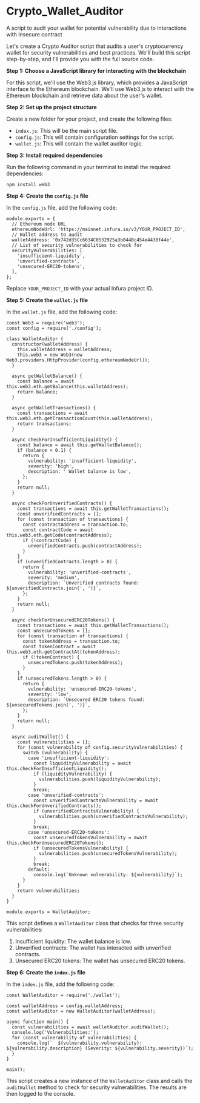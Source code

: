 # Crypto_Wallet_Auditor
A script to audit your wallet for potential vulnerability due to interactions with insecure contract


Let's create a Crypto Auditor script that audits a user's cryptocurrency wallet for security vulnerabilities and best practices. We'll build this script step-by-step, and I'll provide you with the full source code.

**Step 1: Choose a JavaScript library for interacting with the blockchain**

For this script, we'll use the Web3.js library, which provides a JavaScript interface to the Ethereum blockchain. We'll use Web3.js to interact with the Ethereum blockchain and retrieve data about the user's wallet.

**Step 2: Set up the project structure**

Create a new folder for your project, and create the following files:

* `index.js`: This will be the main script file.
* `config.js`: This will contain configuration settings for the script.
* `wallet.js`: This will contain the wallet auditor logic.

**Step 3: Install required dependencies**

Run the following command in your terminal to install the required dependencies:
```
npm install web3
```
**Step 4: Create the `config.js` file**

In the `config.js` file, add the following code:
```
module.exports = {
  // Ethereum node URL
  ethereumNodeUrl: 'https://mainnet.infura.io/v3/YOUR_PROJECT_ID',
  // Wallet address to audit
  walletAddress: '0x742d35Cc6634C0532925a3b844Bc454e4438f44e',
  // List of security vulnerabilities to check for
  securityVulnerabilities: [
    'insufficient-liquidity',
    'unverified-contracts',
    'unsecured-ERC20-tokens',
  ],
};
```
Replace `YOUR_PROJECT_ID` with your actual Infura project ID.

**Step 5: Create the `wallet.js` file**

In the `wallet.js` file, add the following code:
```
const Web3 = require('web3');
const config = require('./config');

class WalletAuditor {
  constructor(walletAddress) {
    this.walletAddress = walletAddress;
    this.web3 = new Web3(new Web3.providers.HttpProvider(config.ethereumNodeUrl));
  }

  async getWalletBalance() {
    const balance = await this.web3.eth.getBalance(this.walletAddress);
    return balance;
  }

  async getWalletTransactions() {
    const transactions = await this.web3.eth.getTransactionCount(this.walletAddress);
    return transactions;
  }

  async checkForInsufficientLiquidity() {
    const balance = await this.getWalletBalance();
    if (balance < 0.1) {
      return {
        vulnerability: 'insufficient-liquidity',
        severity: 'high',
        description: ' Wallet balance is low',
      };
    }
    return null;
  }

  async checkForUnverifiedContracts() {
    const transactions = await this.getWalletTransactions();
    const unverifiedContracts = [];
    for (const transaction of transactions) {
      const contractAddress = transaction.to;
      const contractCode = await this.web3.eth.getCode(contractAddress);
      if (!contractCode) {
        unverifiedContracts.push(contractAddress);
      }
    }
    if (unverifiedContracts.length > 0) {
      return {
        vulnerability: 'unverified-contracts',
        severity: 'medium',
        description: `Unverified contracts found: ${unverifiedContracts.join(', ')}`,
      };
    }
    return null;
  }

  async checkForUnsecuredERC20Tokens() {
    const transactions = await this.getWalletTransactions();
    const unsecuredTokens = [];
    for (const transaction of transactions) {
      const tokenAddress = transaction.to;
      const tokenContract = await this.web3.eth.getContractAt(tokenAddress);
      if (!tokenContract) {
        unsecuredTokens.push(tokenAddress);
      }
    }
    if (unsecuredTokens.length > 0) {
      return {
        vulnerability: 'unsecured-ERC20-tokens',
        severity: 'low',
        description: `Unsecured ERC20 tokens found: ${unsecuredTokens.join(', ')}`,
      };
    }
    return null;
  }

  async auditWallet() {
    const vulnerabilities = [];
    for (const vulnerability of config.securityVulnerabilities) {
      switch (vulnerability) {
        case 'insufficient-liquidity':
          const liquidityVulnerability = await this.checkForInsufficientLiquidity();
          if (liquidityVulnerability) {
            vulnerabilities.push(liquidityVulnerability);
          }
          break;
        case 'unverified-contracts':
          const unverifiedContractsVulnerability = await this.checkForUnverifiedContracts();
          if (unverifiedContractsVulnerability) {
            vulnerabilities.push(unverifiedContractsVulnerability);
          }
          break;
        case 'unsecured-ERC20-tokens':
          const unsecuredTokensVulnerability = await this.checkForUnsecuredERC20Tokens();
          if (unsecuredTokensVulnerability) {
            vulnerabilities.push(unsecuredTokensVulnerability);
          }
          break;
        default:
          console.log(`Unknown vulnerability: ${vulnerability}`);
      }
    }
    return vulnerabilities;
  }
}

module.exports = WalletAuditor;
```
This script defines a `WalletAuditor` class that checks for three security vulnerabilities:

1. Insufficient liquidity: The wallet balance is low.
2. Unverified contracts: The wallet has interacted with unverified contracts.
3. Unsecured ERC20 tokens: The wallet has unsecured ERC20 tokens.

**Step 6: Create the `index.js` file**

In the `index.js` file, add the following code:
```
const WalletAuditor = require('./wallet');

const walletAddress = config.walletAddress;
const walletAuditor = new WalletAuditor(walletAddress);

async function main() {
  const vulnerabilities = await walletAuditor.auditWallet();
  console.log('Vulnerabilities:');
  for (const vulnerability of vulnerabilities) {
    console.log(`  ${vulnerability.vulnerability}: ${vulnerability.description} (Severity: ${vulnerability.severity})`);
  }
}

main();
```
This script creates a new instance of the `WalletAuditor` class and calls the `auditWallet` method to check for security vulnerabilities. The results are then logged to the console.
